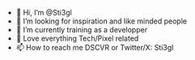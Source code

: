 - 👋 Hi, I’m @Sti3gl
- 👀 I’m looking for inspiration and like minded people
- 🌱 I’m currently training as a developper
- 💞️ Love everything Tech/Pixel related 
- 📫 How to reach me DSCVR or Twitter/X: Sti3gl

<!---
Sti3gl/Sti3gl is a ✨ special ✨ repository because its `README.md` (this file) appears on your GitHub profile.
You can click the Preview link to take a look at your changes.
--->
